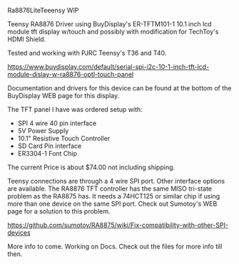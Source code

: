 Ra8876LiteTeeensy WIP

Teensy RA8876 Driver using BuyDisplay's ER-TFTM101-1 10.1 inch lcd module tft display w/touch and possibly
with modification for TechToy's HDMI Shield.

Tested and working with PJRC Teensy's T36 and T40.

https://www.buydisplay.com/default/serial-spi-i2c-10-1-inch-tft-lcd-module-dislay-w-ra8876-optl-touch-panel

Documentation and drivers for this device can be found
at the bottom of the BuyDisplay WEB page for this display.

The TFT panel I have was ordered setup with:
 - SPI 4 wire 40 pin interface
 - 5V Power Supply
 - 10.1" Resistive Touch Controller
 - SD Card Pin interface
 - ER3304-1 Font Chip
 
The current Price is about $74.00 not including shipping.

Teensy connections are through a 4 wire SPI port. Other interface options are available.
The RA8876 TFT controller has the same MISO tri-state problem as the RA8875 has. It needs a 74HCT125 or similar
chip if using more than one device on the same SPI port.
Check out Sumotoy's WEB page for a solution to this problem.

https://github.com/sumotoy/RA8875/wiki/Fix-compatibility-with-other-SPI-devices

More info to come. Working on Docs. Check out the files for more info till then.

